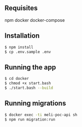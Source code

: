 ## Requisites
npm
docker
docker-compose

## Installation

```bash
$ npm install
$ cp .env.sample .env
```

## Running the app

```bash
$ cd docker
$ chmod +x start.bash
$ ./start.bash --build
```
## Running migrations

```bash
$ docker exec -ti meli-poc-api sh
$ npm run migration:run
```